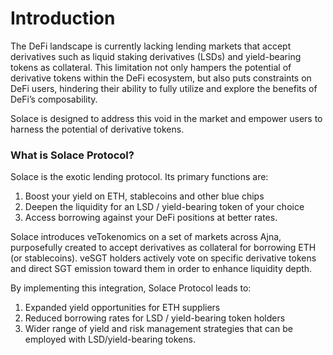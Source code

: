 # Introduction

The DeFi landscape is currently lacking lending markets that accept derivatives such as liquid staking derivatives (LSDs) and yield-bearing tokens as collateral. This limitation not only hampers the potential of derivative tokens within the DeFi ecosystem, but also puts constraints on DeFi users, hindering their ability to fully utilize and explore the benefits of DeFi’s composability.

Solace is designed to address this void in the market and empower users to harness the potential of derivative tokens.

### **What is Solace Protocol?**

Solace is the exotic lending protocol. Its primary functions are:

1. Boost your yield on ETH, stablecoins and other blue chips
2. Deepen the liquidity for an LSD / yield-bearing token of your choice
3. Access borrowing against your DeFi positions at better rates.

Solace introduces veTokenomics on a set of markets across Ajna, purposefully created to accept derivatives as collateral for borrowing ETH (or stablecoins). veSGT holders actively vote on specific derivative tokens and direct SGT emission toward them in order to enhance liquidity depth.

By implementing this integration, Solace Protocol leads to:

1. Expanded yield opportunities for ETH suppliers
2. Reduced borrowing rates for LSD / yield-bearing token holders
3. Wider range of yield and risk management strategies that can be employed with LSD/yield-bearing tokens.
